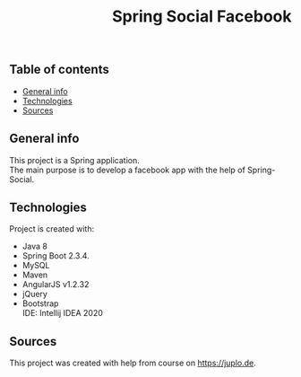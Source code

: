 <h1 align="right">Spring Social Facebook</h1><br>

## Table of contents
* [General info](#general-info)
* [Technologies](#technologies)
* [Sources](#sources)

## General info
This project is a Spring application.  
The main purpose is to develop a facebook app with the help of Spring-Social.         

## Technologies
Project is created with:
* Java 8
* Spring Boot 2.3.4.  
* MySQL
* Maven  
* AngularJS v1.2.32  
* jQuery  
* Bootstrap  
IDE: Intellij IDEA 2020

## Sources
This project was created with help from course on <a href="https://juplo.de">https://juplo.de</a>.
